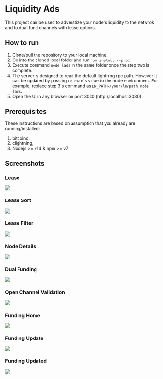 # Liquidity Ads
This project can be used to adverstize your node's liquidity to the netwrok and to dual fund channels with lease options.

## How to run
1) Clone/pull the repository to your local machine.
2) Go into the cloned local folder and run `npm install --prod`.
3) Execute command `node lads` in the same folder once the step two is complete.
4) The server is designed to read the default lightning rpc path. However it can be updated by passing `LN_PATH`'s value to the node environment. For example, replace step 3's command as `LN_PATH=/your/ln/path node lads`.
5) Open the UI in any browser on port 3030 (http://localhost:3030).

## Prerequisites
These instructions are based on assumption that you already are running/installed:
  1) bitcoind,
  2) clightning,
  3) Nodejs >= v14 & npm >= v7

## Screenshots
### <a name="lease"></a>Lease
![](./screenshots/photos/Lease.png)

### <a name="lease-sort"></a>Lease Sort
![](./screenshots/photos/Lease-sort.png)

### <a name="lease-filter"></a>Lease Filter
![](./screenshots/photos/Lease-filter.png)

### <a name="node"></a>Node Details
![](./screenshots/photos/Node-detail.png)

### <a name="dual"></a>Dual Funding
![](./screenshots/photos/Open-channel.png)

### <a name="dual-validate"></a>Open Channel Validation
![](./screenshots/photos/Open-channel-validation.png)

### <a name="funding"></a>Funding Home
![](./screenshots/photos/Funding-get.png)

### <a name="funding-form"></a>Funding Update
![](./screenshots/photos/Funding-update-form.png)

### <a name="funding-updated"></a>Funding Updated
![](./screenshots/photos/Funding-updated.png)
